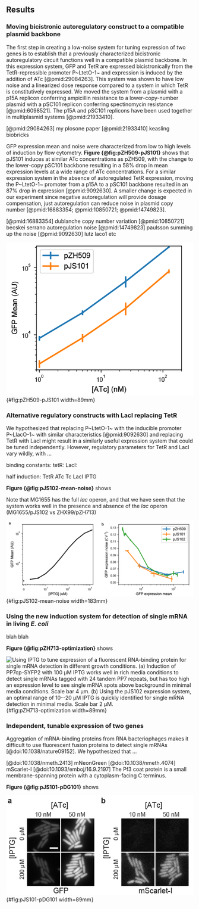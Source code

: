 ## Results 

### Moving bicistronic autoregulatory construct to a compatible plasmid backbone

The first step in creating a low-noise system for tuning expression of two genes is to establish that a previously characterized bicistronic autoregulatory circuit functions well in a compatible plasmid backbone. In this expression system, GFP and TetR are expressed bicistronically from the TetR-repressible promoter P~LtetO-1~ and expression is induced by the addition of ATc [@pmid:29084263]. This system was shown to have low noise and a linearized dose response compared to a system in which TetR is constitutively expressed. We moved the system from a plasmid with a p15A replicon conferring ampicillin resistance to a lower-copy-number plasmid with a pSC101 replicon conferring spectinomycin resistance [@pmid:6098521]. The p15A and pSC101 replicons have been used together in multiplasmid systems [@pmid:21933410].

[@pmid:29084263] my plosone paper
[@pmid:21933410] keasling biobricks

GFP expression mean and noise were characterized from low to high levels of induction by flow cytometry. **Figure {@fig:pZH509-pJS101}** shows that pJS101 induces at similar ATc concentrations as pZH509, with the change to the lower-copy pSC101 backbone resulting in a 58% drop in mean expression levels at a wide range of ATc concentrations. For a similar expression system in the absence of autoregulated TetR expression, moving the P~LtetO-1~ promoter from a p15A to a pSC101 backbone resulted in an 87% drop in expression [@pmid:9092630]. A smaller change is expected in our experiment since negative autoregulation will provide dosage compensation, just autoregulation can reduce noise in plasmid copy number [@pmid:16883354; @pmid:10850721; @pmid:14749823].

[@pmid:16883354] dublanche copy number variation
[@pmid:10850721] becskei serrano autoregulation noise
[@pmid:14749823] paulsson summing up the noise
[@pmid:9092630] lutz laco1 etc

![**Influence of plasmid backbone on induction of TetR expression system.** Mean single-cell GFP fluorescence for pZH509 (blue) and pJS101 (orange) plasmids as a function of ATc concentration. Error bars are 1 standard error. ](images/Fig1_pZH509_pJS101.png){#fig:pZH509-pJS101 width=89mm}

### Alternative regulatory constructs with LacI replacing TetR

We hypothesized that replacing P~LtetO-1~ with the inducible promoter P~LlacO-1~  with similar characteristics [@pmid:9092630] and replacing TetR with LacI might result in a similarly useful expression system that could be tuned independently. However, regulatory parameters for TetR and LacI vary wildly, with ...

binding constants:
tetR:
LacI:

half induction:
TetR ATc Tc
LacI IPTG

**Figure {@fig:pJS102-mean-noise}** shows 

Note that MG1655 has the full *lac* operon, and that we have seen that the system works well in the presence and absence of the *lac* operon (MG1655/pJS102 vs ZHX99/pZH713)

![**Characterizing mean expression levels and noise for different gene expression systems.** (**a**) pJS102 mean induction (**b**) mean vs noise for all strains.](images/Fig2_pJS102_mean_noise.png){#fig:pJS102-mean-noise width=183mm}

### Using the new induction system for detection of single mRNA in living *E. coli*

blah blah

**Figure {@fig:pZH713-optimization}** shows 

![**Using IPTG to tune expression of a fluorescent RNA-binding protein for single mRNA detection in different growth conditions.** (**a**) Induction of PP7cp-SYFP2 with 100 µM IPTG works well in rich media conditions to detect single mRNAs tagged with 24 tandem PP7 repeats, but has too high an expression level to see single mRNA spots above background in minimal media conditions. Scale bar 4 µm. (**b**) Using the pJS102 expression system, an optimal range of 10--20 µM IPTG is quickly identified for single mRNA detection in minimal media. Scale bar 2 µM.](images/Fig3_pZH713_optimization.png){#fig:pZH713-optimization width=89mm}


### Independent, tunable expression of two genes

Aggregation of mRNA-binding proteins from RNA bacteriophages makes it difficult to use fluorescent fusion proteins to detect single mRNAs [@doi:10.1038/nature09152]. We hypothesized that ...

[@doi:10.1038/nmeth.2413] mNeonGreen
[@doi:10.1038/nmeth.4074] mScarlet-I
[@doi:10.1093/emboj/16.9.2197] The Pf3 coat protein is a small membrane-spanning protein with a cytoplasm-facing C terminus.

**Figure {@fig:pJS101-pDG101}** shows 

![**Using IPTG to tune expression of a fluorescent RNA-binding protein for single mRNA detection in different growth conditions.** (**a**) 100 µM IPTG works well in rich media conditions, but has too high an expression level to see single mRNA spots above background in minimal media conditions. (**b**) Using the pJS102 expression system, an optimal range of 10--20 µM IPTG is quickly identified for single mRNA detection in minimal media.](images/Fig4_pJS101_pDG101.png){#fig:pJS101-pDG101 width=89mm}